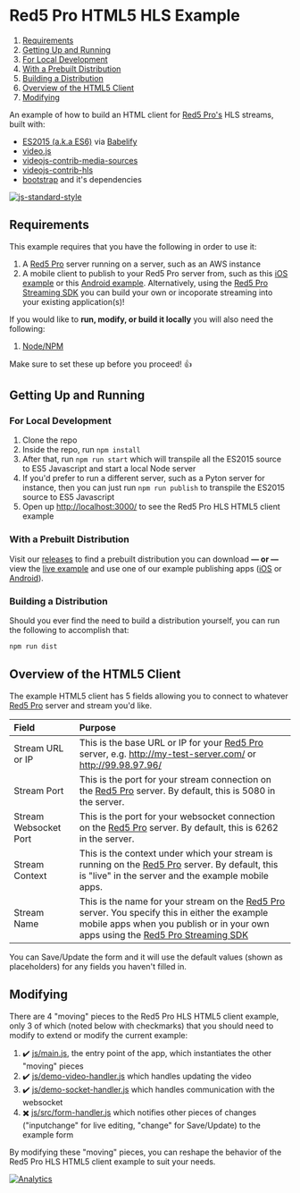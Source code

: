 # Red5 Pro HTML5 HLS Example

<!-- MarkdownTOC -->

1. [Requirements](#requirements)
2. [Getting Up and Running](#getting-up-and-running)
  1. [For Local Development](#for-local-development)
  2. [With a Prebuilt Distribution](#with-a-prebuilt-distribution)
  3. [Building a Distribution](#building-a-distribution)
3. [Overview of the HTML5 Client](#overview-of-the-html5-client)
4. [Modifying](#modifying)

<!-- /MarkdownTOC -->


An example of how to build an HTML client for [Red5 Pro's](http://red5pro.com/) HLS streams, built with:

* [ES2015 (a.k.a ES6)](https://github.com/bevacqua/es6) via [Babelify](http://babeljs.io/)
* [video.js](https://github.com/videojs/video.js)
* [videojs-contrib-media-sources](https://github.com/videojs/videojs-contrib-media-sources)
* [videojs-contrib-hls](https://github.com/videojs/videojs-contrib-hls)
* [bootstrap](https://github.com/twbs/bootstrap) and it's dependencies

[![js-standard-style](https://cdn.rawgit.com/feross/standard/master/badge.svg)](https://github.com/feross/standard)

## Requirements

This example requires that you have the following in order to use it:

1. A [Red5 Pro][r5p] server running on a server, such as an AWS instance
2. A mobile client to publish to your Red5 Pro server from, such as this [iOS example](https://github.com/red5pro/red5pro-ios-app) or this [Android example](https://github.com/red5pro/red5pro-android-app). Alternatively, using the [Red5 Pro Streaming SDK][r5s] you can build your own or incoporate streaming into your existing application(s)!

If you would like to **run, modify, or build it locally** you will also need the following:

1. [Node/NPM](https://nodejs.org/)

Make sure to set these up before you proceed! :+1:

## Getting Up and Running

### For Local Development

1. Clone the repo
2. Inside the repo, run `npm install`
3. After that, run `npm run start` which will transpile all the ES2015 source to ES5 Javascript and start a local Node server
  1. If you'd prefer to run a different server, such as a Pyton server for instance, then you can just run `npm run publish` to transpile the ES2015 source to ES5 Javascript
4. Open up [http://localhost:3000/](http://localhost:3000/) to see the Red5 Pro HLS HTML5 client example

### With a Prebuilt Distribution

Visit our [releases](https://github.com/red5pro/red5pro-html5-hls/releases) to find a prebuilt distribution you can download **&mdash; or &mdash;** view the [live example](http://red5pro.github.io/red5pro-html5-hls/) and use one of our example publishing apps ([iOS](https://github.com/red5pro/red5pro-ios-app) or [Android](https://github.com/red5pro/red5pro-android-app)).

### Building a Distribution

Should you ever find the need to build a distribution yourself, you can run the following to accomplish that:

```sh
npm run dist
```

## Overview of the HTML5 Client

The example HTML5 client has 5 fields allowing you to connect to whatever [Red5 Pro][r5p] server and stream you'd like.

| Field                 | Purpose                                                                                                                                                                                         |
|:----------------------|:------------------------------------------------------------------------------------------------------------------------------------------------------------------------------------------------|
| Stream URL or IP      | This is the base URL or IP for your [Red5 Pro][r5p] server, e.g. http://my-test-server.com/ or http://99.98.97.96/                                                                              |
| Stream Port           | This is the port for your stream connection on the [Red5 Pro][r5p] server. By default, this is 5080 in the server.                                                                              |
| Stream Websocket Port | This is the port for your websocket connection on the [Red5 Pro][r5p] server. By default, this is 6262 in the server.                                                                           |
| Stream Context        | This is the context under which your stream is running on the [Red5 Pro][r5p] server. By default, this is "live" in the server and the example mobile apps.                                     |
| Stream Name           | This is the name for your stream on the [Red5 Pro][r5p] server. You specify this in either the example mobile apps when you publish or in your own apps using the [Red5 Pro Streaming SDK][r5s] |

You can Save/Update the form and it will use the default values (shown as placeholders) for any fields you haven't filled in.

## Modifying

There are 4 "moving" pieces to the Red5 Pro HLS HTML5 client example, only 3 of which (noted below with checkmarks) that you should need to modify to extend or modify the current example:

1. :heavy_check_mark: [js/main.js](./js/main.js), the entry point of the app, which instantiates the other "moving" pieces
2. :heavy_check_mark: [js/demo-video-handler.js](./js/demo-video-handler.js) which handles updating the video
3. :heavy_check_mark: [js/demo-socket-handler.js](./js/demo-socket-handler.js) which handles communication with the websocket
4. :heavy_multiplication_x: [js/src/form-handler.js](./js/src/form-handler.js) which notifies other pieces of changes ("inputchange" for live editing, "change" for Save/Update) to the example form

By modifying these "moving" pieces, you can reshape the behavior of the Red5 Pro HLS HTML5 client example to suit your needs.

[r5p]:      https://red5pro.com                                 "Red5 Pro"
[r5s]:      https://www.red5pro.com/docs/streaming/overview/    "Red5 Pro Streaming SDK"
[![Analytics](https://ga-beacon.appspot.com/UA-59819838-3/red5pro/red5pro-html5-hls?pixel)](https://github.com/igrigorik/ga-beacon)